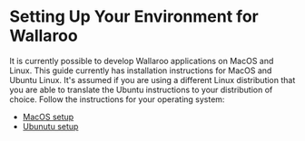 # Setting Up Your Environment for Wallaroo

It is currently possible to develop Wallaroo applications on MacOS and Linux. This guide currently has installation instructions for MacOS and Ubuntu Linux. It's assumed if you are using a different Linux distribution that you are able to translate the Ubuntu instructions to your distribution of choice. Follow the instructions for your operating system:

- [MacOS setup](macos-setup.md)
- [Ubunutu setup](linux-setup.md)

